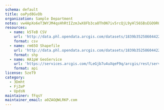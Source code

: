 ```yaml
---
schema: default
title: oaPyd8GvDb 
organization: Sample Department 
notes: vw4ApXo6eT3WYJM4qsHhRtIZzmJwX8Fb3ca8Th0N7iv5rcQjL9yHl56SBsEGO9RQ7dPDzutyfg1GnkOoC1j Bd KWafnMV2EI0r2 
resources:
  - name: k5TeB CSV
    url: 'http://data.phl.opendata.arcgis.com/datasets/1839b35258604422b0b520cbb668df0d_0.csv'
    format: csv
  - name: rm65O Shapefile
    url: 'http://data.phl.opendata.arcgis.com/datasets/1839b35258604422b0b520cbb668df0d_0.zip'
    format: shp
  - name: HA1pW GeoService
    url: 'https://services.arcgis.com/fLeGjb7u4uXqeF9q/arcgis/rest/services/Air_Monitoring_Stations/FeatureServer/0/query'
    format: api
license: 5zeT9 
category:
  - 3Dmht 
  - FjZeP 
  - UpdsN 
maintainer: fFqsY  
maintainer_email: a0ZAO@WLRKP.com
---
```

